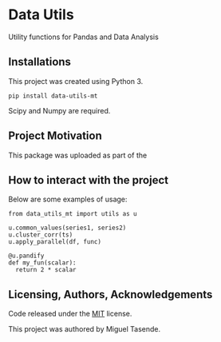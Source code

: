 # Data Utils
Utility functions for Pandas and Data Analysis

## Installations
This project was created using Python 3.
```
pip install data-utils-mt
```
Scipy and Numpy are required.

## Project Motivation
This package was uploaded as part of the

## How to interact with the project
Below are some examples of usage:

```
from data_utils_mt import utils as u

u.common_values(series1, series2)
u.cluster_corr(ts)
u.apply_parallel(df, func)

@u.pandify
def my_fun(scalar):
  return 2 * scalar
```

## Licensing, Authors, Acknowledgements
Code released under the [MIT](https://opensource.org/licenses/MIT) license.

This project was authored by Miguel Tasende.
